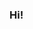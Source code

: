 ### Hi!

<!--
**andreyskaskiv/andreyskaskiv** is a ✨ _special_ ✨ repository because its `README.md` (this file) appears on your GitHub profile.

---

### :man_technologist: About me:

I am a beginner Python developer <img src="https://media.giphy.com/media/WUlplcMpOCEmTGBtBW/giphy.gif" width="30px">. 

- 📫 How to reach me: [![Telegram Badge](https://img.shields.io/badge/-filimonovalexey-blue?style=flat&logo=Telegram&logoColor=white)](https://t.me/AdeySk) [![Gmail Badge](https://img.shields.io/badge/-Gmail-red?style=flat&logo=Gmail&logoColor=white)](mailto:andrii.work.py@gmail.com)

---